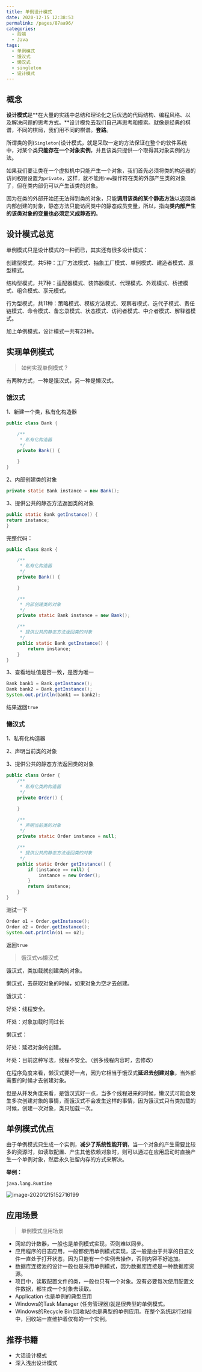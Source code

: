 ```yaml
---
title: 单例设计模式
date: 2020-12-15 12:38:53
permalink: /pages/87aa96/
categories:
  - 后端
  - Java
tags:
  - 单例模式
  - 饿汉式
  - 懒汉式
  - singleton
  - 设计模式
---
```

## 概念

**设计模式**是**在大量的实践中总结和理论化之后优选的代码结构、编程风格、以及解决问题的思考方式。**设计模免去我们自己再思考和摸索。就像是经典的棋谱，不同的棋局，我们用不同的棋谱。**套路**。

所谓类的例(`Singleton`)设计模式，就是采取一定的方法保证在整个的软件系统中，对某个类**只能存在一个对象实例**，并且该类只提供一个取得其对象实例的方法。

如果我们要让类在一个虚拟机中只能产生一个对象，我们首先必须将类的构造器的访问权限设置为`private`，这样，就不能用`new`操作符在类的外部产生类的对象了，但在类内部仍可以产生该类的对象。

因为在类的外部开始还无法得到类的对象，只能**调用该类的某个静态方法**以返回类内部创建的对象，静态方法只能访问类中的静态成员变量，所以，指向**类内部产生的该类对象的变量也必须定义成静态的**。



## 设计模式总览

单例模式只是设计模式的一种而已，其实还有很多设计模式：

创建型模式，共5种：工厂方法模式、抽象工厂模式、单例模式、建造者模式、原型模式。

结构型模式，共7种：适配器模式、装饰器模式、代理模式、外观模式、桥接模式、组合模式、享元模式。

行为型模式，共11种：策略模式、模板方法模式、观察者模式、迭代子模式、责任链模式、命令模式、备忘录模式、状态模式、访问者模式、中介者模式、解释器模式。

加上单例模式，设计模式一共有23种。



## 实现单例模式

> 如何实现单例模式？

有两种方式，一种是饿汉式，另一种是懒汉式。



### 饿汉式

1、新建一个类，私有化构造器

~~~java
public class Bank {

    /**
     * 私有化构造器
     */
    private Bank() {

    }
}
~~~

2、内部创建类的对象

```java
private static Bank instance = new Bank();
```

3、提供公共的静态方法返回类的对象

```java
public static Bank getInstance() {
return instance;
}
```

完整代码：

~~~java
public class Bank {

    /**
     * 私有化构造器
     */
    private Bank() {

    }

    /**
     * 内部创建类的对象
     */
    private static Bank instance = new Bank();

    /**
     * 提供公共的静态方法返回类的对象
     */
    public static Bank getInstance() {
        return instance;
    }
}
~~~

3、查看地址值是否一致，是否为唯一

```java
Bank bank1 = Bank.getInstance();
Bank bank2 = Bank.getInstance();
System.out.println(bank1 == bank2);
```

结果返回`true`



### 懒汉式

1、私有化构造器

2、声明当前类的对象

3、提供公共的静态方法返回类的对象

~~~java
public class Order {
    /**
     * 私有化类的构造器
     */
    private Order() {

    }

    /**
     * 声明当前类的对象
     */
    private static Order instance = null;

    /**
     * 提供公共的静态方法返回类的对象
     */
    public static Order getInstance() {
        if (instance == null) {
            instance = new Order();
        }
        return instance;
    }
}

~~~

测试一下

~~~java
Order o1 = Order.getInstance();
Order o2 = Order.getInstance();
System.out.println(o1 == o2);
~~~

返回`true`



> 饿汉式vs懒汉式

饿汉式，类加载就创建类的对象。

懒汉式，去获取对象的时候，如果对象为空才去创建。



饿汉式：

好处：线程安全。

坏处：对象加载时间过长



懒汉式：

好处：延迟对象的创建。

坏处：目前这种写法，线程不安全。（到多线程内容时，去修改）



在程序角度来看，懒汉式要好一点，因为它相当于饿汉式**延迟去创建对象**，当外部需要的时候才去创建对象。

但是从并发角度来看，是饿汉式好一点，当多个线程进来的时候，懒汉式可能会发生多次创建对象的事情，而饿汉式不会发生这样的事情，因为饿汉式只有类加载的时候，创建一次对象，类只加载一次。



## 单例模式优点

由于单例模式只生成一个实例，**减少了系统性能开销**，当一个对象的产生需要比较多的资源时，如读取配置、产生其他依赖对象时，则可以通过在应用启动时直接产生一个单例对象，然后永久驻留内存的方式来解决。



**举例：**

`java.lang.Runtime`

![image-20201215152716199](https://raw.githubusercontent.com/SaulJWu/images/main/20201215152716.png)



## 应用场景

> 单例模式应用场景

- 网站的计数器，一般也是单例模式实现，否则难以同步。
- 应用程序的日志应用，一般都使用单例模式实现，这一般是由于共享的日志文件一直处于打开状态，因为只能有一个实例去操作，否则内容不好追加。
- 数据库连接池的设计一般也是采用单例模式，因为数据库连接是一种数据库资源。
- 项目中，读取配置文件的类，一般也只有一个对象。没有必要每次使用配置文件数据，都生成一个对象去读取。
- Application 也是单例的典型应用
- Windows的Task Manager (任务管理器)就是很典型的单例模式。
- Windows的Recycle Bin(回收站)也是典型的单例应用。在整个系统运行过程中，回收站一直维护着仅有的一个实例。

## 推荐书籍

- 大话设计模式
- 深入浅出设计模式